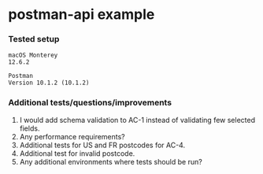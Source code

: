 # postman-api example

### Tested setup

```
macOS Monterey
12.6.2
```
```
Postman
Version 10.1.2 (10.1.2)
```

### Additional tests/questions/improvements

1. I would add schema validation to AC-1 instead of validating few selected fields.
2. Any performance requirements?
3. Additional tests for US and FR postcodes for AC-4.
4. Additional test for invalid postcode.
5. Any additional environments where tests should be run?
